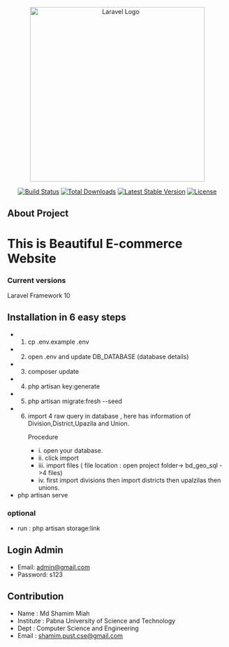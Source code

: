 <p align="center"><a href="https://laravel.com" target="_blank"><img src="https://raw.githubusercontent.com/laravel/art/master/logo-lockup/5%20SVG/2%20CMYK/1%20Full%20Color/laravel-logolockup-cmyk-red.svg" width="400" alt="Laravel Logo"></a></p>

<p align="center">
<a href="https://github.com/laravel/framework/actions"><img src="https://github.com/laravel/framework/workflows/tests/badge.svg" alt="Build Status"></a>
<a href="https://packagist.org/packages/laravel/framework"><img src="https://img.shields.io/packagist/dt/laravel/framework" alt="Total Downloads"></a>
<a href="https://packagist.org/packages/laravel/framework"><img src="https://img.shields.io/packagist/v/laravel/framework" alt="Latest Stable Version"></a>
<a href="https://packagist.org/packages/laravel/framework"><img src="https://img.shields.io/packagist/l/laravel/framework" alt="License"></a>
</p>

## About Project

<h1>This is Beautiful E-commerce Website</h1>

### Current versions

Laravel Framework 10

## Installation in 6 easy steps


- 1. cp .env.example .env
- 2. open .env and update DB_DATABASE (database details)
- 3. composer update
- 4. php artisan key:generate
- 5. php artisan migrate:fresh --seed
- 6. import 4 raw query in database , here has information of Division,District,Upazila and Union.
          <p>Procedure</p>
     - i.   open your database.
     - ii.  click import
     - iii. import files ( file location : open project folder-> bd_geo_sql ->4 files)
     - iv.  first import divisions then import districts then upalzilas then unions.
- php artisan serve

       
### optional
- run : php artisan storage:link



## Login Admin

- Email: admin@gmail.com
- Password: s123


## Contribution

- Name : Md Shamim Miah
- Institute : Pabna University of Science and Technology
- Dept : Computer Science and Engineering
- Email : shamim.pust.cse@gmail.com


